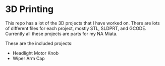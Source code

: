 # 3D Printing
 
This repo has a lot of the 3D projects that I have worked on.  There are lots of different files for each project, mostly STL, SLDPRT, and GCODE.  Currently all these projects are parts for my NA Miata.

These are the included projects:
* Headlight Motor Knob
* Wiper Arm Cap